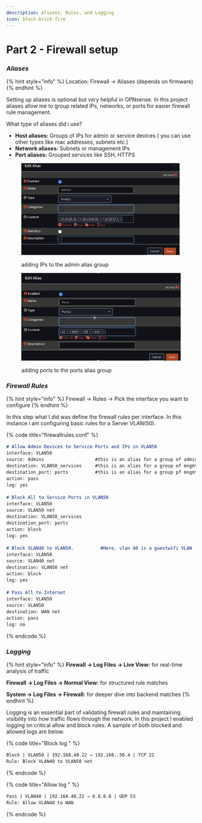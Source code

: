 ```yaml
---
description: Aliases, Rules, and Logging
icon: block-brick-fire
---
```


# Part 2 - Firewall setup

### _Aliases_&#x20;

{% hint style="info" %}
Location: Firewall → Aliases (depends on firmware)
{% endhint %}

Setting up aliases is optional but very helpful in OPNsense. In this project aliases allow me to group related IPs, networks, or ports for easier firewall rule management.

What type of aliases did i use?&#x20;

* **Host aliases:** Groups of IPs for admin or service devices ( you can use other types like mac addresses, subnets etc.)
* **Network aliases:** Subnets or management IPs
* **Port aliases:** Grouped services like SSH, HTTPS

<figure><img src="../../../../.gitbook/assets/image (15).png" alt="" width="421"><figcaption><p>adding IPs to the admin alias group</p></figcaption></figure>

<figure><img src="../../../../.gitbook/assets/image (16).png" alt="" width="435"><figcaption><p>adding ports to the ports alias group</p></figcaption></figure>



### _Firewall Rules_

{% hint style="info" %}
Firewall → Rules → Pick the interface you want to configure
{% endhint %}

In this step what I did was define the firewall rules per interface. In this instance i am configuring basic rules for a Server VLAN(50). &#x20;

{% code title="firewallrules.conf" %}
```markdown
# Allow Admin Devices to Service Ports and IPs in VLAN50
interface: VLAN50
source: Admins			         #this is an alias for a group of admins on across all interfaces
destination: VLAN50_services   	 #this is an alias for a group of mngmt ips on VLAN50
destination_port: ports	         #this is an alias for a group pf mngmt ports on VLAN50
action: pass
log: yes

# Block All to Service Ports in VLAN50
interface: VLAN50
source: VLAN50 net
destination: VLAN50_services
destination_port: ports
action: block
log: yes

# Block VLAN40 to VLAN50. 	       #Here, vlan 40 is a guestwifi VLAN
interface: VLAN50
source: VLAN40 net
destination: VLAN50 net
action: block
log: yes

# Pass All to Internet
interface: VLAN50
source: VLAN50
destination: WAN net
action: pass
log: no
```
{% endcode %}





### _Logging_

{% hint style="info" %}
**Firewall → Log Files → Live View:** for real-time analysis of traffic

**Firewall → Log Files → Normal View:** for structured rule matches

**System → Log Files → Firewall:** for deeper dive into backend matches
{% endhint %}

Logging is an essential part of validating firewall rules and maintaining visibility into how traffic flows through the network. In this project I enabled logging on critical allow and block rules. A sample of both blocked and allowed logs are below.&#x20;

{% code title="Block log " %}
```markdown
Block | VLAN50 | 192.168.40.22 → 192.168..50.4 | TCP 22
Rule: Block VLAN40 to VLAN50 net

```
{% endcode %}

{% code title="Allow log " %}
```markdown
Pass | VLAN40 | 192.168.40.22 → 8.8.8.8 | UDP 53
Rule: Allow VLAN40 to WAN

```
{% endcode %}

